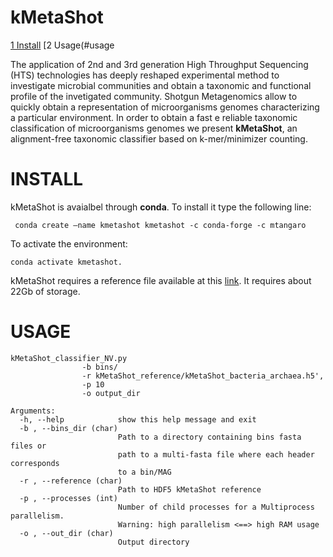 kMetaShot
=========

[1 Install](#install)
[2 Usage(#usage

The application of 2nd and 3rd generation High Throughput Sequencing (HTS) technologies has deeply reshaped experimental method to investigate microbial communities and obtain a taxonomic and functional profile of the invetigated community. Shotgun Metagenomics allow to quickly obtain a representation of microorganisms genomes characterizing a particular environment. 
In order to obtain a fast e reliable taxonomic classification of microorganisms genomes we present **kMetaShot**, an alignment-free taxonomic classifier based on k-mer/minimizer counting.

# INSTALL
kMetaShot is avaialbel through **conda**. To install it type the following line:  
```
 conda create —name kmetashot kmetashot -c conda-forge -c mtangaro
```
To activate the environment:
```
conda activate kmetashot.
```

kMetaShot requires a reference file available at this [link](http://srv00.recas.ba.infn.it/webshare/brunofosso/kMetaShot_reference.h5). It requires about 22Gb of storage.

# USAGE
```
kMetaShot_classifier_NV.py 
                -b bins/
                -r kMetaShot_reference/kMetaShot_bacteria_archaea.h5',
                -p 10
                -o output_dir
                
Arguments:
  -h, --help            show this help message and exit
  -b , --bins_dir (char)
                        Path to a directory containing bins fasta files or 
                        path to a multi-fasta file where each header corresponds
                        to a bin/MAG
  -r , --reference (char)
                        Path to HDF5 kMetaShot reference
  -p , --processes (int)
                        Number of child processes for a Multiprocess parallelism. 
                        Warning: high parallelism <==> high RAM usage
  -o , --out_dir (char)
                        Output directory
```
